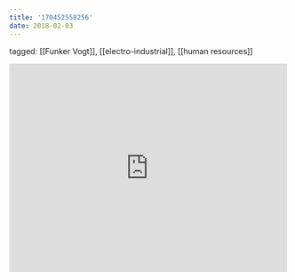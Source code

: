 ```yaml
---
title: '170452558256'
date: 2018-02-03
---
```

tagged: [[Funker Vogt]], [[electro-industrial]], [[human resources]]
<iframe allow="accelerometer; autoplay; clipboard-write; encrypted-media; gyroscope; picture-in-picture" allowfullscreen="" frameborder="0" height="375" id="youtube_iframe" src="https://www.youtube.com/embed/oBPLl9uok6U?feature=oembed&amp;enablejsapi=1&amp;origin=https://safe.txmblr.com&amp;wmode=opaque" width="500"></iframe>